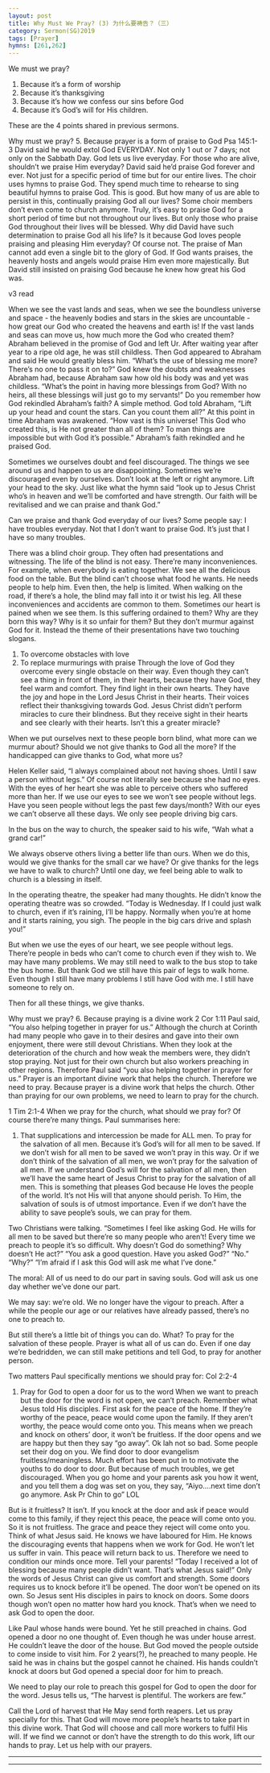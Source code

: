 ```yaml
---
layout: post
title: Why Must We Pray? (3) 为什么要祷告？（三）
category: Sermon(SG)2019
tags: [Prayer]
hymns: [261,262]
---
```


We must we pray?
1. Because it’s a form of worship
2. Because it’s thanksgiving
3. Because it’s how we confess our sins before God
4. Because it’s God’s will for His children. 

These are the 4 points shared in previous sermons.

Why must we pray?
5. Because prayer is a form of praise to God 
Psa 145:1-3
David said he would extol God EVERYDAY. Not only 1 out or 7 days; not only on the Sabbath Day. God lets us live everyday. For those who are alive, shouldn’t we praise Him everyday? David said he’d praise God forever and ever. Not just for a specific period of time but for our entire lives. The choir uses hymns to praise God. They spend much time to rehearse to sing beautiful hymns to praise God. This is good. But how many of us are able to persist in this, continually praising God all our lives? Some choir members don’t even come to church anymore. Truly, it’s easy to praise God for a short period of time but not throughout our lives. But only those who praise God throughout their lives will be blessed. Why did David have such determination to praise God all his life? Is it because God loves people praising and pleasing Him everyday? Of course not. The praise of Man cannot add even a single bit to the glory of God. If God wants praises, the heavenly hosts and angels would praise Him even more majestically. But David still insisted on praising God because he knew how great his God was. 

v3 read 

When we see the vast lands and seas, when we see the boundless universe and space - the heavenly bodies and stars in the skies are uncountable - how great our God who created the heavens and earth is! If the vast lands and seas can move us, how much more the God who created them? Abraham believed in the promise of God and left Ur. After waiting year after year to a ripe old age, he was still childless. Then God appeared to Abraham and said He would greatly bless him. “What’s the use of blessing me more? There’s no one to pass it on to?” God knew the doubts and weaknesses Abraham had, because Abraham saw how old his body was and yet was childless. “What’s the point in having more blessings from God? With no heirs, all these blessings will just go to my servants!” Do you remember how God rekindled Abraham’s faith? A simple method. God told Abraham, “Lift up your head and count the stars. Can you count them all?” At this point in time Abraham was awakened. “How vast is this universe! This God who created this, is He not greater than all of them? To man things are impossible but with God it’s possible.” Abraham’s faith rekindled and he praised God. 

Sometimes we ourselves doubt and feel discouraged. The things we see around us and happen to us are disappointing. Sometimes we’re discouraged even by ourselves. Don’t look at the left or right anymore. Lift your head to the sky. Just like what the hymn said “look up to Jesus Christ who’s in heaven and we’ll be comforted and have strength. Our faith will be revitalised and we can praise and thank God.”

Can we praise and thank God everyday of our lives? Some people say: I have troubles everyday. Not that I don’t want to praise God. It’s just that I have so many troubles. 

There was a blind choir group. They often had presentations and witnessing. The life of the blind is not easy. There’re many inconveniences. For example, when everybody is eating together. We see all the delicious food on the table. But the blind can’t choose what food he wants. He needs people to help him. Even then, the help is limited. When walking on the road, if there’s a hole, the blind may fall into it or twist his leg. All these inconveniences and accidents are common to them. Sometimes our heart is pained when we see them. Is this suffering ordained to them? Why are they born this way? Why is it so unfair for them? But they don’t murmur against God for it. Instead the theme of their presentations have two touching slogans. 
1. To overcome obstacles with love
2. To replace murmurings with praise 
Through the love of God they overcome every single obstacle on their way. Even though they can’t see a thing in front of them, in their hearts, because they have God, they feel warm and comfort. They find light in their own hearts. They have the joy and hope in the Lord Jesus Christ in their hearts. Their voices reflect their thanksgiving towards God. Jesus Christ didn’t perform miracles to cure their blindness. But they receive sight in their hearts and see clearly with their hearts. Isn’t this a greater miracle?

When we put ourselves next to these people born blind, what more can we murmur about? Should we not give thanks to God all the more? If the handicapped can give thanks to God, what more us?

Helen Keller said, “I always complained about not having shoes. Until I saw a person without legs.” Of course not literally see because she had no eyes. With the eyes of her heart she was able to perceive others who suffered more than her. If we use our eyes to see we won’t see people without legs. Have you seen people without legs the past few days/month? With our eyes we can’t observe all these days. We only see people driving big cars. 

In the bus on the way to church, the speaker said to his wife, “Wah what a grand car!”

We always observe others living a better life than ours. When we do this, would we give thanks for the small car we have? Or give thanks for the legs we have to walk to church? Until one day, we feel being able to walk to church is a blessing in itself. 

In the operating theatre, the speaker had many thoughts. He didn’t know the operating theatre was so crowded. “Today is Wednesday. If I could just walk to church, even if it’s raining, I’ll be happy. Normally when you’re at home and it starts raining, you sigh. The people in the big cars drive and splash you!”

But when we use the eyes of our heart, we see people without legs. There’re people in beds who can’t come to church even if they wish to. We may have many problems. We may still need to walk to the bus stop to take the bus home. But thank God we still have this pair of legs to walk home. Even though I still have many problems I still have God with me. I still have someone to rely on. 

Then for all these things, we give thanks. 

Why must we pray?
6. Because praying is a divine work
2 Cor 1:11
Paul said, “You also helping together in prayer for us.”
Although the church at Corinth had many people who gave in to their desires and gave into their own enjoyment, there were still devout Christians. When they look at the deterioration of the church and how weak the members were, they didn’t stop praying. Not just for their own church but also workers preaching in other regions. Therefore Paul said “you also helping together in prayer for us.” Prayer is an important divine work that helps the church. Therefore we need to pray. Because prayer is a divine work that helps the church. Other than praying for our own problems, we need to learn to pray for the church. 

1 Tim 2:1-4
When we pray for the church, what should we pray for? Of course there’re many things. Paul summarises here:
1. That supplications and intercession be made for ALL men. To pray for the salvation of all men. Because it’s God’s will for all men to be saved. If we don’t wish for all men to be saved we won’t pray in this way. Or if we don’t think of the salvation of all men, we won’t pray for the salvation of all men. If we understand God’s will for the salvation of all men, then we’ll have the same heart of Jesus Christ to pray for the salvation of all men. This is something that pleases God because He loves the people of the world. It’s not His will that anyone should perish. To Him, the salvation of souls is of utmost importance. Even if we don’t have the ability to save people’s souls, we can pray for them. 

Two Christians were talking.
“Sometimes I feel like asking God. He wills for all men to be saved but there’re so many people who aren’t! Every time we preach to people it’s so difficult. Why doesn’t God do something? Why doesn’t He act?”
“You ask a good question. Have you asked God?”
“No.”
“Why?”
“I’m afraid if I ask this God will ask me what I’ve done.”

The moral: All of us need to do our part in saving souls. God will ask us one day whether we’ve done our part. 

We may say: we’re old. We no longer have the vigour to preach. After a while the people our age or our relatives have already passed, there’s no one to preach to. 

But still there’s a little bit of things you can do. What? To pray for the salvation of these people. Prayer is what all of us can do. Even if one day we’re bedridden, we can still make petitions and tell God, to pray for another person. 

Two matters Paul specifically mentions we should pray for:
Col 2:2-4
1. Pray for God to open a door for us to the word
When we want to preach but the door for the word is not open, we can’t preach. Remember what Jesus told His disciples. First ask for the peace of the home. If they’re worthy of the peace, peace would come upon the family. If they aren’t worthy, the peace would come onto you. This means when we preach and knock on others’ door, it won’t be fruitless. If the door opens and we are happy but then they say “go away”. Ok lah not so bad. Some people set their dog on you. We find door to door evangelism fruitless/meaningless. Much effort has been put in to motivate the youths to do door to door. But because of much troubles, we get discouraged. When you go home and your parents ask you how it went, and you tell them a dog was set on you, they say, “Aiyo....next time don’t go anymore. Ask Pr Chin to go” LOL

But is it fruitless? It isn’t. If you knock at the door and ask if peace would come to this family, if they reject this peace, the peace will come onto you. So it is not fruitless. The grace and peace they reject will come onto you. Think of what Jesus said. He knows we have laboured for Him. He knows the discouraging events that happens when we work for God. He won’t let us suffer in vain. This peace will return back to us. Therefore we need to condition our minds once more. Tell your parents! “Today I received a lot of blessing because many people didn’t want. That’s what Jesus said!” Only the words of Jesus Christ can give us comfort and strength. Some doors requires us to knock before it’ll be opened. The door won’t be opened on its own. So Jesus sent His disciples in pairs to knock on doors. Some doors though won’t open no matter how hard you knock. That’s when we need to ask God to open the door. 

Like Paul whose hands were bound. Yet he still preached in chains. God opened a door no one thought of. Even though he was under house arrest. He couldn’t leave the door of the house. But God moved the people outside to come inside to visit him. For 2 years(?), he preached to many people. He said he was in chains but the gospel cannot he chained. His hands couldn’t knock at doors but God opened a special door for him to preach. 

We need to play our role to preach this gospel for God to open the door for the word. Jesus tells us, “The harvest is plentiful. The workers are few.”

Call the Lord of harvest that He May send forth reapers. Let us pray specially for this. That God will move more people’s hearts to take part in this divine work. That God will choose and call more workers to fulfil His will. If we find we cannot or don’t have the strength to do this work, lift our hands to pray. Let us help with our prayers.  



----
****
